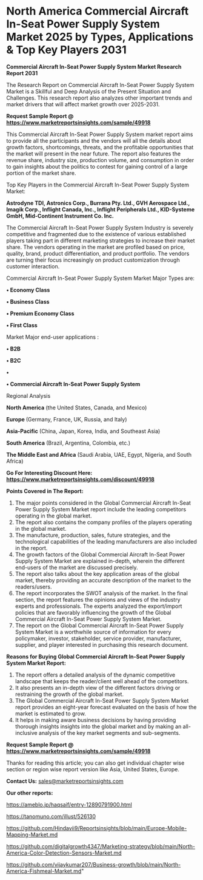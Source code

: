 # North America Commercial Aircraft In-Seat Power Supply System Market 2025 by Types, Applications & Top Key Players 2031

<strong>Commercial Aircraft In-Seat Power Supply System Market Research Report 2031</strong>

The Research Report on Commercial Aircraft In-Seat Power Supply System Market is a Skillful and Deep Analysis of the Present Situation and Challenges. This research report also analyzes other important trends and market drivers that will affect market growth over 2025-2031.

<strong>Request Sample Report @ <a href=https://www.marketreportsinsights.com/sample/49918>https://www.marketreportsinsights.com/sample/49918</a></strong>

This Commercial Aircraft In-Seat Power Supply System market report aims to provide all the participants and the vendors will all the details about growth factors, shortcomings, threats, and the profitable opportunities that the market will present in the near future. The report also features the revenue share, industry size, production volume, and consumption in order to gain insights about the politics to contest for gaining control of a large portion of the market share.

Top Key Players in the Commercial Aircraft In-Seat Power Supply System Market:

<strong>Astrodyne TDI, Astronics Corp., Burrana Pty. Ltd., GVH Aerospace Ltd., Imagik Corp., Inflight Canada, Inc., Inflight Peripherals Ltd., KID-Systeme GmbH, Mid-Continent Instrument Co. Inc.</strong>

The Commercial Aircraft In-Seat Power Supply System Industry is severely competitive and fragmented due to the existence of various established players taking part in different marketing strategies to increase their market share. The vendors operating in the market are profiled based on price, quality, brand, product differentiation, and product portfolio. The vendors are turning their focus increasingly on product customization through customer interaction.

Commercial Aircraft In-Seat Power Supply System Market Major Types are:

<strong>•  Economy Class

•  Business Class

•  Premium Economy Class

•  First Class</strong>

Market Major end-user applications :

<strong>•  B2B

•  B2C

•  

•  Commercial Aircraft In-Seat Power Supply System</strong>

Regional Analysis

</u><strong><b>North America</b></strong> (the United States, Canada, and Mexico)

<strong><b>Europe </b></strong>(Germany, France, UK, Russia, and Italy)

<strong><b>Asia-Pacific</b></strong> (China, Japan, Korea, India, and Southeast Asia)

<strong><b>South America</b></strong> (Brazil, Argentina, Colombia, etc.)

<strong><b>The Middle East and Africa</b></strong> (Saudi Arabia, UAE, Egypt, Nigeria, and South Africa)

<strong>Go For Interesting Discount Here: <a href=https://www.marketreportsinsights.com/discount/49918>https://www.marketreportsinsights.com/discount/49918</a></strong>

<strong>Points Covered in The Report:</strong>
<ol>
  <li>The major points considered in the Global Commercial Aircraft In-Seat Power Supply System Market report include the leading competitors operating in the global market.</li>
  <li>The report also contains the company profiles of the players operating in the global market.</li>
  <li>The manufacture, production, sales, future strategies, and the technological capabilities of the leading manufacturers are also included in the report.</li>
  <li>The growth factors of the Global Commercial Aircraft In-Seat Power Supply System Market are explained in-depth, wherein the different end-users of the market are discussed precisely.</li>
  <li>The report also talks about the key application areas of the global market, thereby providing an accurate description of the market to the readers/users.</li>
  <li>The report incorporates the SWOT analysis of the market. In the final section, the report features the opinions and views of the industry experts and professionals. The experts analyzed the export/import policies that are favorably influencing the growth of the Global Commercial Aircraft In-Seat Power Supply System Market.</li>
  <li>The report on the Global Commercial Aircraft In-Seat Power Supply System Market is a worthwhile source of information for every policymaker, investor, stakeholder, service provider, manufacturer, supplier, and player interested in purchasing this research document.</li>
</ol>
<strong>Reasons for Buying Global Commercial Aircraft In-Seat Power Supply System Market Report:</strong>

<ol>
  <li>The report offers a detailed analysis of the dynamic competitive landscape that keeps the reader/client well ahead of the competitors.</li>
  <li>It also presents an in-depth view of the different factors driving or restraining the growth of the global market.</li>
  <li>The Global Commercial Aircraft In-Seat Power Supply System Market report provides an eight-year forecast evaluated on the basis of how the market is estimated to grow.</li>
  <li>It helps in making aware business decisions by having providing thorough insights insights into the global market and by making an all-inclusive analysis of the key market segments and sub-segments.</li>
</ol>
<strong>Request Sample Report @ <a href=https://www.marketreportsinsights.com/sample/49918>https://www.marketreportsinsights.com/sample/49918</a></strong>


Thanks for reading this article; you can also get individual chapter wise section or region wise report version like Asia, United States, Europe.

<strong>Contact Us:</strong>
sales@marketreportsinsights.com

<strong>Our other reports:</strong>

<a href=https://ameblo.jp/haqsaif/entry-12890791900.html>https://ameblo.jp/haqsaif/entry-12890791900.html</a>

<a href=https://tanomuno.com/illust/526130>https://tanomuno.com/illust/526130</a>

<a href=https://github.com/Hindavii9/Reportsinsights/blob/main/Europe-Mobile-Mapping-Market.md>https://github.com/Hindavii9/Reportsinsights/blob/main/Europe-Mobile-Mapping-Market.md</a>

<a href=https://github.com/digitalgrowth4347/Marketing-strategy/blob/main/North-America-Color-Detection-Sensors-Market.md>https://github.com/digitalgrowth4347/Marketing-strategy/blob/main/North-America-Color-Detection-Sensors-Market.md</a>

<a href=https://github.com/vijaykumar207/Business-growth/blob/main/North-America-Fishmeal-Market.md>https://github.com/vijaykumar207/Business-growth/blob/main/North-America-Fishmeal-Market.md</a>"
